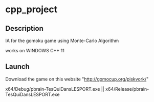 # cpp_project

## Description

IA for the gomoku game using Monte-Carlo Algorithm

works on WINDOWS C++ 11

## Launch

Download the game on this website "http://gomocup.org/piskvork/"


x64/Debug/pbrain-TesQuiDansLESPORT.exe || x64/Release/pbrain-TesQuiDansLESPORT.exe
